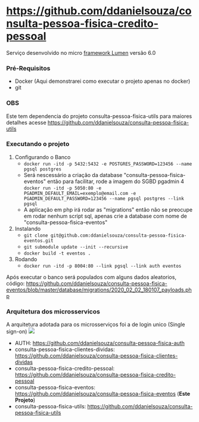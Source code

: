 # https://github.com/ddanielsouza/consulta-pessoa-fisica-credito-pessoal

Serviço desenvolvido no micro <a href="https://lumen.laravel.com/">framework Lumen</a> versão 6.0

### Pré-Requisitos
* Docker (Aqui demonstrarei como executar o projeto apenas no docker)
* git

### OBS
Este tem dependencia do projeto consulta-pessoa-fisica-utils para maiores detalhes acesse <a href="https://github.com/ddanielsouza/consulta-pessoa-fisica-utils">https://github.com/ddanielsouza/consulta-pessoa-fisica-utils</a>

### Executando o projeto

1. Configurando o Banco
    * ```docker run -itd -p 5432:5432 -e POSTGRES_PASSWORD=123456 --name pgsql postgres```
    * Será nescessário a criação da database "consulta-pessoa-fisica-eventos" então  para facilitar, rode a imagem do SGBD pgadmin 4 <br>
     ``` docker run -itd -p 5050:80 -e PGADMIN_DEFAULT_EMAIL=exemplo@email.com -e PGADMIN_DEFAULT_PASSWORD=123456 --name pgsql postgres --link pgsql ```
    * A aplicação em php irá rodar as "migrations" então não se preocupe em rodar nenhum script sql, apenas crie a database com nome de "consulta-pessoa-fisica-eventos"
2. Instalando
    * ``` git clone git@github.com:ddanielsouza/consulta-pessoa-fisica-eventos.git ```
    * ``` git submodule update --init --recursive ```
    * ``` docker build -t eventos . ```
3. Rodando
    * ``` docker run -itd -p 8004:80 --link pgsql --link auth eventos ```
    
Após executar o banco será populados com alguns dados aleatorios, código: https://github.com/ddanielsouza/consulta-pessoa-fisica-eventos/blob/master/database/migrations/2020_02_02_180107_payloads.php
    
### Arquitetura dos microsservicos
A arquitetura adotada para os microsserviços foi a de login unico (Single sign-on)
<img src="https://i.pinimg.com/originals/72/2d/dc/722ddc85dad8a4cdf783dbc23e660d33.png"/>

* AUTH: <a href="https://github.com/ddanielsouza/consulta-pessoa-fisica-auth">https://github.com/ddanielsouza/consulta-pessoa-fisica-auth</a> 
* consulta-pessoa-fisica-clientes-dividas: <a href="https://github.com/ddanielsouza/consulta-pessoa-fisica-clientes-dividas">https://github.com/ddanielsouza/consulta-pessoa-fisica-clientes-dividas</a> 
* consulta-pessoa-fisica-credito-pessoal: <a href="https://github.com/ddanielsouza/consulta-pessoa-fisica-credito-pessoal">https://github.com/ddanielsouza/consulta-pessoa-fisica-credito-pessoal</a> 
* consulta-pessoa-fisica-eventos: <a href="https://github.com/ddanielsouza/consulta-pessoa-fisica-eventos">https://github.com/ddanielsouza/consulta-pessoa-fisica-eventos</a> (<b>Este Projeto</b>)
* consulta-pessoa-fisica-utils: <a href="https://github.com/ddanielsouza/consulta-pessoa-fisica-utils">https://github.com/ddanielsouza/consulta-pessoa-fisica-utils</a>
